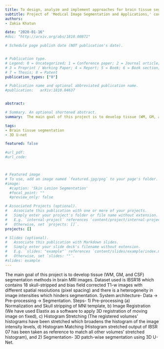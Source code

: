 ```yaml
---
title: To design, analyze and implement approaches for brain tissue segmentation
subtitle: Project of 'Medical Image Segmentation and Applications,' course  (​ Master's Third Semester at University of Girona, January 2020) 
authors:
- Zakia Khatun

date: "2020-01-16"
#doi: "http://arxiv.org/abs/1810.00871"

# Schedule page publish date (NOT publication's date).


# Publication type.
# Legend: 0 = Uncategorized; 1 = Conference paper; 2 = Journal article;
# 3 = Preprint / Working Paper; 4 = Report; 5 = Book; 6 = Book section;
# 7 = Thesis; 8 = Patent
publication_types: ["0"]

# Publication name and optional abbreviated publication name.
#publication: 	arXiv:1810.04637


abstract: 

# Summary. An optional shortened abstract.
summary:  The main goal of this project is to develop tissue (WM, GM, and CSF) segmentation methods in brain MRI images. Dataset used is IBSR18 which contains 18 skull-stripped and bias field corrected T1-w images with different spatial resolutions (pixel spacing) and there is a heterogeneity in image intensities which hinders segmentation. System architecture- Data → Pre-processing → Segmentation. Steps- 1) Pre-processing (a) Normalization and Skull stripping of MNI template, b) Image Registration (We have used Elastix as a software to apply 3D registration of moving image on fixed), c) Histogram Stretching (The registered volumes’ histograms have been stretched which broadens the histogram of the image intensity levels, d) Histogram Matching (Histogram stretched output of IBSR 07 has been taken as reference to match all other volumes’ stretched histogram), and 2) Segmentation- 3D patch-wise segmentation using 3D U-Net.

tags:
- Brain tissue segmentation
- 3D U-net

featured: false

#url_pdf:
#url_code: 



# Featured image
# To use, add an image named `featured.jpg/png` to your page's folder.
#image:
  #caption: 'Skin Lesion Segmentation'
  #focal_point: ""
  #preview_only: false

# Associated Projects (optional).
#   Associate this publication with one or more of your projects.
#   Simply enter your project's folder or file name without extension.
#   E.g. `internal-project` references `content/project/internal-project/index.md`.
#   Otherwise, set `projects: []`.
projects: []

# Slides (optional).
#   Associate this publication with Markdown slides.
#   Simply enter your slide deck's filename without extension.
#   E.g. `slides: "example"` references `content/slides/example/index.md`.
#   Otherwise, set `slides: ""`.
#slides: example
---
```


The main goal of this project is to develop tissue (WM, GM, and CSF) segmentation methods in brain MRI images. Dataset used is IBSR18 which contains 18 skull-stripped and bias field corrected T1-w images with different spatial resolutions (pixel spacing) and there is a heterogeneity in image intensities which hinders segmentation. System architecture- Data → Pre-processing → Segmentation. Steps- 1) Pre-processing (a) Normalization and Skull stripping of MNI template, b) Image Registration (We have used Elastix as a software to apply 3D registration of moving image on fixed), c) Histogram Stretching (The registered volumes’ histograms have been stretched which broadens the histogram of the image intensity levels, d) Histogram Matching (Histogram stretched output of IBSR 07 has been taken as reference to match all other volumes’ stretched histogram), and 2) Segmentation- 3D patch-wise segmentation using 3D U-Net.
